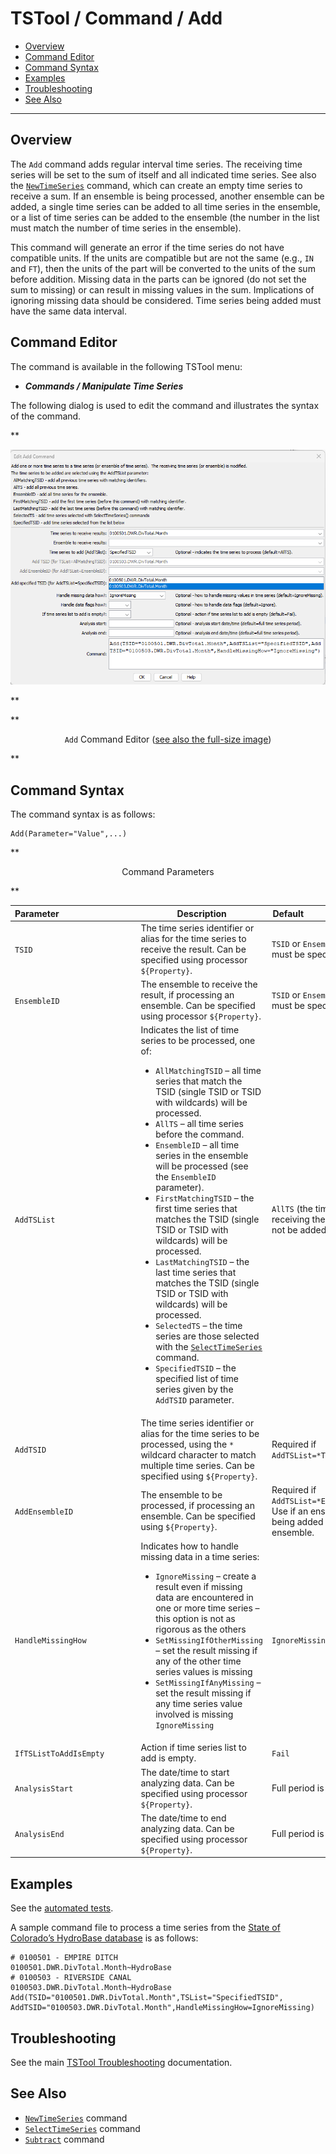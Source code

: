 # TSTool / Command / Add #

*   [Overview](#overview)
*   [Command Editor](#command-editor)
*   [Command Syntax](#command-syntax)
*   [Examples](#examples)
*   [Troubleshooting](#troubleshooting)
*   [See Also](#see-also)

-------------------------

## Overview ##

The `Add` command adds regular interval time series.
The receiving time series will be set to the sum of itself and all indicated time series.
See also the [`NewTimeSeries`](../NewTimeSeries/NewTimeSeries.md) command, which can create an empty time series to receive a sum.
If an ensemble is being processed, another ensemble can be added,
a single time series can be added to all time series in the ensemble,
or a list of time series can be added to the ensemble (the number
in the list must match the number of time series in the ensemble).

This command will generate an error if the time series do not have compatible units.
If the units are compatible but are not the same (e.g., `IN` and `FT`),
then the units of the part will be converted to the units of the sum before addition.
Missing data in the parts can be ignored (do not set the sum to missing) or can result in missing values in the sum.
Implications of ignoring missing data should be considered.  Time series being added must have the same data interval.

## Command Editor ##

The command is available in the following TSTool menu:

*   ***Commands / Manipulate Time Series***

The following dialog is used to edit the command and illustrates the syntax of the command.

**<p style="text-align: center;">
![Add command editor](Add.png)
</p>**

**<p style="text-align: center;">
`Add` Command Editor (<a href="../Add.png">see also the full-size image</a>)
</p>**

## Command Syntax ##

The command syntax is as follows:

```text
Add(Parameter="Value",...)
```
**<p style="text-align: center;">
Command Parameters
</p>**

|**Parameter**&nbsp;&nbsp;&nbsp;&nbsp;&nbsp;&nbsp;&nbsp;&nbsp;&nbsp;&nbsp;&nbsp;&nbsp;&nbsp;&nbsp;&nbsp;&nbsp;&nbsp;&nbsp;&nbsp;&nbsp;&nbsp;&nbsp;&nbsp;&nbsp;&nbsp;&nbsp;&nbsp;&nbsp;&nbsp;&nbsp;&nbsp;|**Description**|**Default**&nbsp;&nbsp;&nbsp;&nbsp;&nbsp;&nbsp;&nbsp;&nbsp;&nbsp;&nbsp;&nbsp;&nbsp;&nbsp;&nbsp;&nbsp;&nbsp;&nbsp;&nbsp;&nbsp;&nbsp;&nbsp;&nbsp;&nbsp;&nbsp;&nbsp;&nbsp;&nbsp;|
|--------------|-----------------|-----------------|
|`TSID`|The time series identifier or alias for the time series to receive the result.  Can be specified using processor `${Property}`.|`TSID` or `EnsembleID` must be specified.|
|`EnsembleID`|The ensemble to receive the result, if processing an ensemble.  Can be specified using processor `${Property}`.|`TSID` or `EnsembleID` must be specified.|
|`AddTSList`|Indicates the list of time series to be processed, one of:<br><ul><li>`AllMatchingTSID` – all time series that match the TSID (single TSID or TSID with wildcards) will be processed.</li><li>`AllTS` – all time series before the command.</li><li>`EnsembleID` – all time series in the ensemble will be processed (see the `EnsembleID` parameter).</li><li>`FirstMatchingTSID` – the first time series that matches the TSID (single TSID or TSID with wildcards) will be processed.</li><li>`LastMatchingTSID` – the last time series that matches the TSID (single TSID or TSID with wildcards) will be processed.</li><li>`SelectedTS` – the time series are those selected with the [`SelectTimeSeries`](../SelectTimeSeries/SelectTimeSeries.md) command.</li><li>`SpecifiedTSID` – the specified list of time series given by the `AddTSID` parameter.</li></ul> | `AllTS` (the time series receiving the result will not be added to itself). |
|`AddTSID`|The time series identifier or alias for the time series to be processed, using the `*` wildcard character to match multiple time series.  Can be specified using `${Property}`.|Required if `AddTSList=*TSID`|
|`AddEnsembleID`|The ensemble to be processed, if processing an ensemble. Can be specified using `${Property}`.|Required if `AddTSList=*EnsembleID`.  Use if an ensemble is being added to another ensemble.|
|`HandleMissingHow`|Indicates how to handle missing data in a time series:<ul><li>`IgnoreMissing` – create a result even if missing data are encountered in one or more time series – this option is not as rigorous as the others</li><li>`SetMissingIfOtherMissing` – set the result missing if any of the other time series values is missing</li><li>`SetMissingIfAnyMissing` – set the result missing if any time series value involved is missing `IgnoreMissing`</li></ul>|`IgnoreMissing`|
|`IfTSListToAddIsEmpty`|Action if time series list to add is empty.|`Fail`|
|`AnalysisStart`|The date/time to start analyzing data.  Can be specified using processor `${Property}`.|Full period is analyzed.|
|`AnalysisEnd`|The date/time to end analyzing data.  Can be specified using processor `${Property}`.|Full period is analyzed.|

## Examples ##

See the [automated tests](https://github.com/OpenCDSS/cdss-app-tstool-test/tree/master/test/commands/Add).

A sample command file to process a time series from the [State of Colorado’s HydroBase database](../../datastore-ref/CO-HydroBase/CO-HydroBase.md)
is as follows:

```
# 0100501 - EMPIRE DITCH
0100501.DWR.DivTotal.Month~HydroBase
# 0100503 - RIVERSIDE CANAL
0100503.DWR.DivTotal.Month~HydroBase
Add(TSID="0100501.DWR.DivTotal.Month",TSList="SpecifiedTSID",
AddTSID="0100503.DWR.DivTotal.Month",HandleMissingHow=IgnoreMissing)
```

## Troubleshooting ##

See the main [TSTool Troubleshooting](../../troubleshooting/troubleshooting.md) documentation.

## See Also ##

*   [`NewTimeSeries`](../NewTimeSeries/NewTimeSeries.md) command
*   [`SelectTimeSeries`](../SelectTimeSeries/SelectTimeSeries.md) command
*   [`Subtract`](../Subtract/Subtract.md) command
